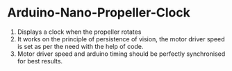 # Arduino-Nano-Propeller-Clock
1) Displays a clock when the propeller rotates
2) It works on the principle of persistence of vision, the motor driver speed is set as per the need with the help of code.
3) Motor driver speed and arduino timing should be perfectly synchronised for best results.

